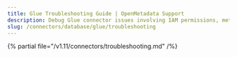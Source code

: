 ```yaml
---
title: Glue Troubleshooting Guide | OpenMetadata Support
description: Debug Glue connector issues involving IAM permissions, metadata fetch errors, or schema loading failures.
slug: /connectors/database/glue/troubleshooting
---
```


{% partial file="/v1.11/connectors/troubleshooting.md" /%}
